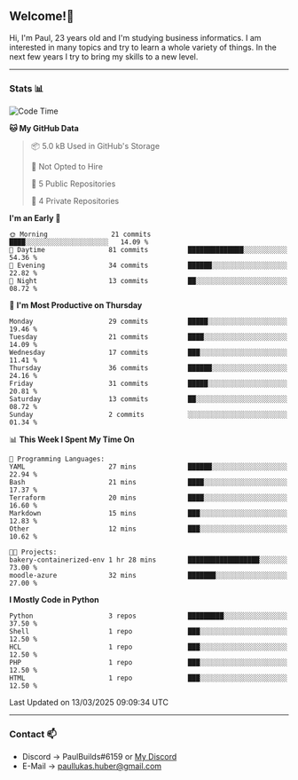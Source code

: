 ## Welcome!👋

Hi, I'm Paul, 23 years old and I'm studying business informatics. I am interested in many topics and try to learn a whole variety of things. In the next few years I try to bring my skills to a new level.

---
### Stats 📊

<!--START_SECTION:waka-->
![Code Time](http://img.shields.io/badge/Code%20Time-98%20hrs%201%20min-blue)

**🐱 My GitHub Data** 

> 📦 5.0 kB Used in GitHub's Storage 
 > 
> 🚫 Not Opted to Hire
 > 
> 📜 5 Public Repositories 
 > 
> 🔑 4 Private Repositories 
 > 
**I'm an Early 🐤** 

```text
🌞 Morning                21 commits          ████░░░░░░░░░░░░░░░░░░░░░   14.09 % 
🌆 Daytime                81 commits          ██████████████░░░░░░░░░░░   54.36 % 
🌃 Evening                34 commits          ██████░░░░░░░░░░░░░░░░░░░   22.82 % 
🌙 Night                  13 commits          ██░░░░░░░░░░░░░░░░░░░░░░░   08.72 % 
```
📅 **I'm Most Productive on Thursday** 

```text
Monday                   29 commits          █████░░░░░░░░░░░░░░░░░░░░   19.46 % 
Tuesday                  21 commits          ████░░░░░░░░░░░░░░░░░░░░░   14.09 % 
Wednesday                17 commits          ███░░░░░░░░░░░░░░░░░░░░░░   11.41 % 
Thursday                 36 commits          ██████░░░░░░░░░░░░░░░░░░░   24.16 % 
Friday                   31 commits          █████░░░░░░░░░░░░░░░░░░░░   20.81 % 
Saturday                 13 commits          ██░░░░░░░░░░░░░░░░░░░░░░░   08.72 % 
Sunday                   2 commits           ░░░░░░░░░░░░░░░░░░░░░░░░░   01.34 % 
```


📊 **This Week I Spent My Time On** 

```text
💬 Programming Languages: 
YAML                     27 mins             ██████░░░░░░░░░░░░░░░░░░░   22.94 % 
Bash                     21 mins             ████░░░░░░░░░░░░░░░░░░░░░   17.37 % 
Terraform                20 mins             ████░░░░░░░░░░░░░░░░░░░░░   16.60 % 
Markdown                 15 mins             ███░░░░░░░░░░░░░░░░░░░░░░   12.83 % 
Other                    12 mins             ███░░░░░░░░░░░░░░░░░░░░░░   10.62 % 

🐱‍💻 Projects: 
bakery-containerized-env 1 hr 28 mins        ██████████████████░░░░░░░   73.00 % 
moodle-azure             32 mins             ███████░░░░░░░░░░░░░░░░░░   27.00 % 
```

**I Mostly Code in Python** 

```text
Python                   3 repos             █████████░░░░░░░░░░░░░░░░   37.50 % 
Shell                    1 repo              ███░░░░░░░░░░░░░░░░░░░░░░   12.50 % 
HCL                      1 repo              ███░░░░░░░░░░░░░░░░░░░░░░   12.50 % 
PHP                      1 repo              ███░░░░░░░░░░░░░░░░░░░░░░   12.50 % 
HTML                     1 repo              ███░░░░░░░░░░░░░░░░░░░░░░   12.50 % 
```




 Last Updated on 13/03/2025 09:09:34 UTC
<!--END_SECTION:waka-->

---
### Contact 📫

* Discord -> PaulBuilds#6159 or [My Discord](https://discord.gg/7kq6UnB)
* E-Mail -> paullukas.huber@gmail.com
